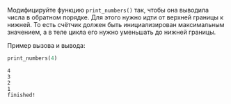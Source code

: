 
Модифицируйте функцию `print_numbers()` так, чтобы она выводила числа в обратном порядке. Для этого нужно идти от верхней границы к нижней. То есть счётчик должен быть инициализирован максимальным значением, а в теле цикла его нужно уменьшать до нижней границы.

Пример вызова и вывода:

```python
print_numbers(4)
```

```text
4
3
2
1
finished!
```
